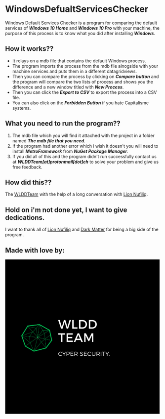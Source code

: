 # WindowsDefualtServicesChecker
Windows Default Services Checker is a program for comparing the default services of **_Windows 10 Home_** and **_Windows 10 Pro_** with your machine, the purpose of this process is to know what you did after installing **_Windows_**.
## How it works??
- It relays on a mdb file that contains the default Windows process.
- The program imports the process from the mdb file alnogside with your machine services and puts them in a different datagridviews.
- Then you can compare the process by clicking on **_Compare button_** and the program will compare the two lists of process and shows you the difference and a new window titled with **_New Process_**.
- Then you can click the **_Export to CSV_** to export the process into a CSV file.
- You can also click on the **_Forbidden Button_** if you hate Capitalisme systems.
## What you need to run the program??
1. The mdb file which you will find it attached with the project in a folder named **_The mdb file that you need_**.
2. If the program had another error which i wish it doesn't you will need to install **_MetroFramework_** from **_NuGet Package Manager_**.
3. If you did all of this and the program didn't run successfully contact us at **_WLDDTeam[at]protonmail[dot]ch_** to solve your problem and give us free feedback.
## How did this??
The [WLDDTeam](https://twitter.com/WLDD_Team) with the help of a long conversation with [Lion Nufiliq](https://www.facebook.com/lionnufilia).
## Hold on i'm not done yet, I want to give dedications.
I want to thank all of [Lion Nufiliq](https://www.facebook.com/lionnufilia) and [Dark Matter](https://www.facebook.com/dark.matter.96930) for being a big side of the program.
## Made with love by:
![WLDDTeam](WLDDTeamLogo.png)
